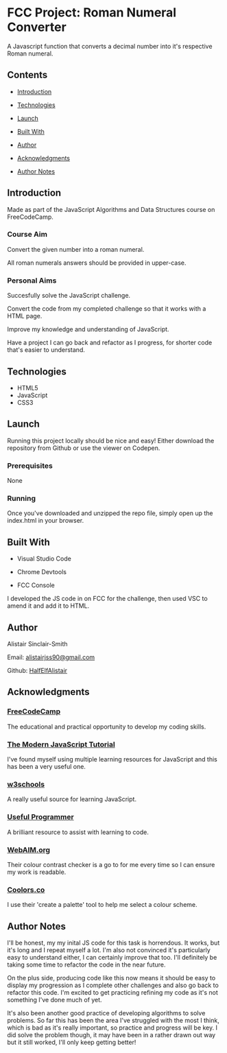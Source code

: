 # FCC Project: Roman Numeral Converter

A Javascript function that converts a decimal number into it's respective Roman numeral.

## Contents

- [Introduction](#Introduction)

- [Technologies](#Technologies)

- [Launch](#Launch)

- [Built With](#Built-With)

- [Author](#Author)

- [Acknowledgments](#Acknowledgments)

- [Author Notes](#Author-Notes)


## Introduction

Made as part of the JavaScript Algorithms and Data Structures course on FreeCodeCamp.

### Course Aim

Convert the given number into a roman numeral.

All roman numerals answers should be provided in upper-case.


### Personal Aims

Succesfully solve the JavaScript challenge.

Convert the code from my completed challenge so that it works with a HTML page.

Improve my knowledge and understanding of JavaScript.

Have a project I can go back and refactor as I progress, for shorter code that's easier to understand.


## Technologies

- HTML5
- JavaScript
- CSS3

## Launch

Running this project locally should be nice and easy! Either download the repository from Github or use the viewer on Codepen.

### Prerequisites

None

### Running

Once you've downloaded and unzipped the repo file, simply open up the index.html in your browser.


## Built With

- Visual Studio Code

- Chrome Devtools

- FCC Console

I developed the JS code in on FCC for the challenge, then used VSC to amend it and add it to HTML.

## Author

Alistair Sinclair-Smith

Email: [alistairjss90@gmail.com](alistairjss90@gmail.com)

Github: [HalfElfAlistair](https://github.com/HalfElfAlistair)


## Acknowledgments

### [FreeCodeCamp](https://www.freecodecamp.org/)
The educational and practical opportunity to develop my coding skills.

### [The Modern JavaScript Tutorial](https://javascript.info/)
I've found myself using multiple learning resources for JavaScript and this has been a very useful one.

### [w3schools](https://www.w3schools.com/)
A really useful source for learning JavaScript.

### [Useful Programmer](https://www.youtube.com/channel/UCAocVBB14ixYUfdhKaSrvNQ)
A brilliant resource to assist with learning to code.

### [WebAIM.org](https://webaim.org/)
Their colour contrast checker is a go to for me every time so I can ensure my work is readable.

### [Coolors.co](https://coolors.co/)
I use their 'create a palette' tool to help me select a colour scheme.


## Author Notes

I'll be honest, my my inital JS code for this task is horrendous. It works, but it's long and I repeat myself a lot. I'm also not convinced it's particularly easy to understand either, I can certainly improve that too. I'll definitely be taking some time to refactor the code in the near future.

On the plus side, producing code like this now means it should be easy to display my progression as I complete other challenges and also go back to refactor this code. I'm excited to get practicing refining my code as it's not something I've done much of yet.

It's also been another good practice of developing algorithms to solve problems. So far this has been the area I've struggled with the most I think, which is bad as it's really important, so practice and progress will be key. I did solve the problem though, it may have been in a rather drawn out way but it still worked, I'll only keep getting better!

